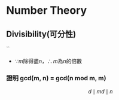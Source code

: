 # Number Theory
## Divisibility(可分性)
``
* $\because m \text{除得盡}n，\therefore m \text{為} n \text{的倍數}$
### 證明 gcd(m, n) = gcd(n mod m, m)
$$d \mid m  d \mid n$$
